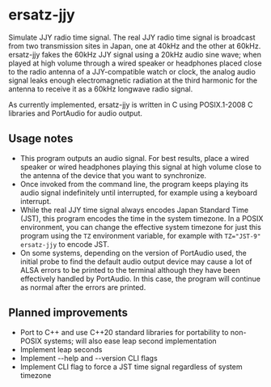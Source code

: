 # ersatz-jjy

Simulate JJY radio time signal. The real JJY radio time signal is broadcast
from two transmission sites in Japan, one at 40kHz and the other at 60kHz.
ersatz-jjy fakes the 60kHz JJY signal using a 20kHz audio sine wave; when played
at high volume through a wired speaker or headphones placed close to the radio
antenna of a JJY-compatible watch or clock, the analog audio signal leaks enough
electromagnetic radiation at the third harmonic for the antenna to receive it as
a 60kHz longwave radio signal.

As currently implemented, ersatz-jjy is written in C using POSIX.1-2008 C
libraries and PortAudio for audio output.

## Usage notes
* This program outputs an audio signal. For best results, place a wired speaker
  or wired headphones playing this signal at high volume close to the antenna
  of the device that you want to synchronize.
* Once invoked from the command line, the program keeps playing its audio signal
  indefinitely until interrupted, for example using a keyboard interrupt.
* While the real JJY time signal always encodes Japan Standard Time (JST), this
  program encodes the time in the system timezone. In a POSIX environment, you
  can change the effective system timezone for just this program using the `TZ`
  environment variable, for example with `TZ="JST-9" ersatz-jjy` to encode JST.
* On some systems, depending on the version of PortAudio used, the initial probe
  to find the default audio output device may cause a lot of ALSA errors to be
  printed to the terminal although they have been effectively handled by
  PortAudio. In this case, the program will continue as normal after the errors
  are printed.

## Planned improvements

* Port to C++ and use C++20 standard libraries for portability to non-POSIX
  systems; will also ease leap second implementation
* Implement leap seconds
* Implement --help and --version CLI flags
* Implement CLI flag to force a JST time signal regardless of system timezone
